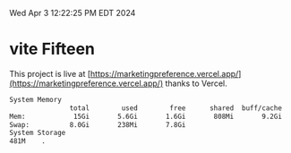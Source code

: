 Wed Apr  3 12:22:25 PM EDT 2024

# vite Fifteen


This project is live at [https://marketingpreference.vercel.app/](https://marketingpreference.vercel.app/) thanks to Vercel.

```bash
System Memory
               total        used        free      shared  buff/cache   available
Mem:            15Gi       5.6Gi       1.6Gi       808Mi       9.2Gi       9.7Gi
Swap:          8.0Gi       238Mi       7.8Gi
System Storage
481M	.
```
